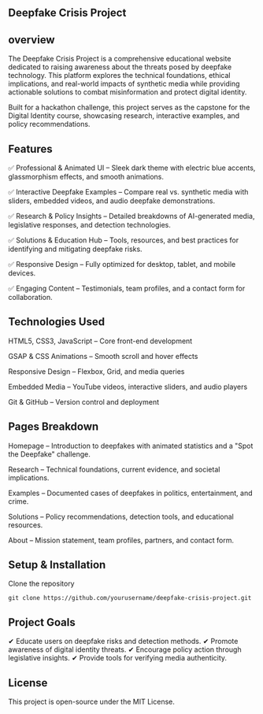 ## Deepfake Crisis Project

## overview


The Deepfake Crisis Project is a comprehensive educational website dedicated to raising awareness about the threats posed by deepfake technology. This platform explores the technical foundations, ethical implications, and real-world impacts of synthetic media while providing actionable solutions to combat misinformation and protect digital identity.

Built for a hackathon challenge, this project serves as the capstone for the Digital Identity course, showcasing research, interactive examples, and policy recommendations.

## Features

✅ Professional & Animated UI – Sleek dark theme with electric blue accents, glassmorphism effects, and smooth animations.

✅ Interactive Deepfake Examples – Compare real vs. synthetic media with sliders, embedded videos, and audio deepfake demonstrations.

✅ Research & Policy Insights – Detailed breakdowns of AI-generated media, legislative responses, and detection technologies.

✅ Solutions & Education Hub – Tools, resources, and best practices for identifying and mitigating deepfake risks.

✅ Responsive Design – Fully optimized for desktop, tablet, and mobile devices.

✅ Engaging Content – Testimonials, team profiles, and a contact form for collaboration.


## Technologies Used

HTML5, CSS3, JavaScript – Core front-end development

GSAP & CSS Animations – Smooth scroll and hover effects

Responsive Design – Flexbox, Grid, and media queries

Embedded Media – YouTube videos, interactive sliders, and audio players

Git & GitHub – Version control and deployment

## Pages Breakdown

Homepage – Introduction to deepfakes with animated statistics and a "Spot the Deepfake" challenge.

Research – Technical foundations, current evidence, and societal implications.

Examples – Documented cases of deepfakes in politics, entertainment, and crime.

Solutions – Policy recommendations, detection tools, and educational resources.

About – Mission statement, team profiles, partners, and contact form.

## Setup & Installation

Clone the repository

    git clone https://github.com/yourusername/deepfake-crisis-project.git


## Project Goals

✔ Educate users on deepfake risks and detection methods.
✔ Promote awareness of digital identity threats.
✔ Encourage policy action through legislative insights.
✔ Provide tools for verifying media authenticity.


## License

This project is open-source under the MIT License.